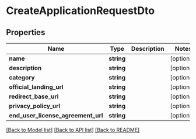 # CreateApplicationRequestDto

## Properties
Name | Type | Description | Notes
------------ | ------------- | ------------- | -------------
**name** | **string** |  | [optional] 
**description** | **string** |  | [optional] 
**category** | **string** |  | [optional] 
**official_landing_url** | **string** |  | [optional] 
**redirect_base_url** | **string** |  | [optional] 
**privacy_policy_url** | **string** |  | [optional] 
**end_user_license_agreement_url** | **string** |  | [optional] 

[[Back to Model list]](../../README.md#documentation-for-models) [[Back to API list]](../../README.md#documentation-for-api-endpoints) [[Back to README]](../../README.md)

